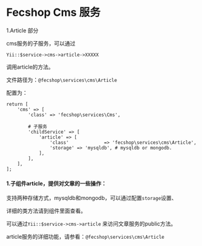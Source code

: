 Fecshop Cms 服务
===============


1.Article 部分

cms服务的子服务，可以通过

```
Yii::$service->cms->article->XXXXX
```

调用article的方法。

文件路径为：`@fecshop\services\cms\Article`


配置为：

```
return [
	'cms' => [
		'class' => 'fecshop\services\Cms',
		
		# 子服务
		'childService' => [
			'article' => [
				'class' 			=> 'fecshop\services\cms\Article',
				'storage' => 'mysqldb', # mysqldb or mongodb.
			],
		],
	],
];
```

#### 1.子组件article，提供对文章的一些操作：

支持两种存储方式，mysqldb和mongodb，可以通过配置`storage`设置、

详细的类方法请到组件里面查看。

可以通过`Yii::$service->cms->article` 来访问文章服务的public方法。

article服务的详细功能，请参看：`@fecshop\services\cms\Article`

















